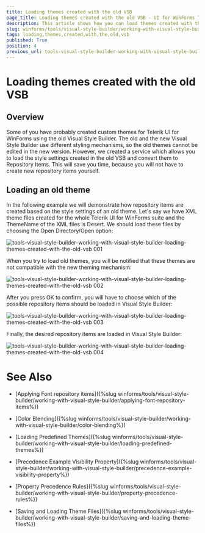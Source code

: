 ```yaml
---
title: Loading themes created with the old VSB
page_title: Loading themes created with the old VSB - UI for WinForms Tools
description: This article shows how you can load themes created with the old VSB and convert them so they can be used with the new one. 
slug: winforms/tools/visual-style-builder/working-with-visual-style-builder/loading-themes-created-with-the-old-vsb
tags: loading,themes,created,with,the,old,vsb
published: True
position: 4
previous_url: tools-visual-style-builder-working-with-visual-style-builder-loading-themes-created-with-the-old-vsb
---
```


# Loading themes created with the old VSB

## Overview

Some of you have probably created custom themes for Telerik UI for WinForms using the old Visual Style Builder. The old and the new Visual Style Builder use different styling mechanisms, so the old themes cannot be edited in the new version. However, we created a service which allows you to load the style settings created in the old VSB and convert them to Repository Items. This will save you time, because you will not have to create new repository  items yourself.


## Loading an old theme

In the following example we will demonstrate how repository items are created based on the style settings of an old theme. Let's say we have XML theme files created for the whole Telerik UI for WinForms suite and the ThemeName of the XML files is Desert. We should load these files by choosing the Open Directory/Open option: 

![tools-visual-style-builder-working-with-visual-style-builder-loading-themes-created-with-the-old-vsb 001](images/tools-visual-style-builder-working-with-visual-style-builder-loading-themes-created-with-the-old-vsb001.png)

When you try to load old themes, you will be notified that these themes are not compatible with the new theming mechanism:

![tools-visual-style-builder-working-with-visual-style-builder-loading-themes-created-with-the-old-vsb 002](images/tools-visual-style-builder-working-with-visual-style-builder-loading-themes-created-with-the-old-vsb002.png)

After you press OK to confirm, you will have to choose which of the possible repository items should be loaded in Visual Style Builder:

![tools-visual-style-builder-working-with-visual-style-builder-loading-themes-created-with-the-old-vsb 003](images/tools-visual-style-builder-working-with-visual-style-builder-loading-themes-created-with-the-old-vsb003.png)

Finally, the desired repository items are loaded in Visual Style Builder:

![tools-visual-style-builder-working-with-visual-style-builder-loading-themes-created-with-the-old-vsb 004](images/tools-visual-style-builder-working-with-visual-style-builder-loading-themes-created-with-the-old-vsb004.png)

# See Also
* [Applying Font repository items]({%slug winforms/tools/visual-style-builder/working-with-visual-style-builder/applying-font-repository-items%})

* [Color Blending]({%slug winforms/tools/visual-style-builder/working-with-visual-style-builder/color-blending%})

* [Loading Predefined Themes]({%slug winforms/tools/visual-style-builder/working-with-visual-style-builder/loading-predefined-themes%})

* [Precedence Example Visibility Property]({%slug winforms/tools/visual-style-builder/working-with-visual-style-builder/precedence-example-visibility-property%})

* [Property Precedence Rules]({%slug winforms/tools/visual-style-builder/working-with-visual-style-builder/property-precedence-rules%})

* [Saving and Loading Theme Files]({%slug winforms/tools/visual-style-builder/working-with-visual-style-builder/saving-and-loading-theme-files%})
